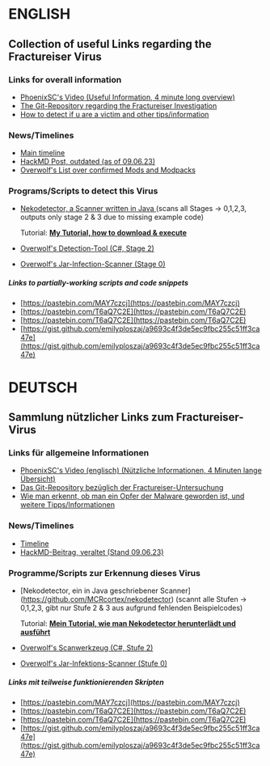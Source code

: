# ENGLISH

## Collection of useful Links regarding the Fractureiser Virus

### Links for overall information

* [PhoenixSC's Video (Useful Information, 4 minute long overview)](https://www.youtube.com/watch?v=BH925m0QKds&pp=ygUJcGhvZW5peHNj)
* [The Git-Repository regarding the Fractureiser Investigation](https://github.com/fractureiser-investigation/fractureiser)
* [How to detect if u are a victim and other tips/information](https://github.com/fractureiser-investigation/fractureiser/blob/main/docs/users.md#am-i-infected)

### News/Timelines

* [Main timeline](https://github.com/fractureiser-investigation/fractureiser/blob/main/docs/timeline.md)
* [HackMD Post, outdated (as of 09.06.23)](https://hackmd.io/B46EYzKXSfWSF35DeCZz9A)
* [Overwolf's List over confirmed Mods and Modpacks](https://support.curseforge.com/en/support/solutions/articles/9000228509-june-2023-infected-mods-detection-tool/#Live-list-of-confirmed-mods-that-were-infected-(Last-Updated---06/07/2023-23:54-UTC))

### Programs/Scripts to detect this Virus

* [Nekodetector, a Scanner written in Java ](https://github.com/MCRcortex/nekodetector) (scans all Stages -> 0,1,2,3, outputs only stage 2 & 3 due to missing example code)

   Tutorial: [**My Tutorial, how to download & execute**](./tutorials/nekodetector.md)
* [Overwolf's Detection-Tool (C#, Stage 2)](https://github.com/overwolf/detection-tool)
* [Overwolf's Jar-Infection-Scanner (Stage 0)](https://github.com/overwolf/jar-infection-scanner)

##### Links to partially-working scripts and code snippets

* [https://pastebin.com/MAY7czcj](https://pastebin.com/MAY7czcj)
* [https://pastebin.com/T6aQ7C2E](https://pastebin.com/T6aQ7C2E)
* [https://pastebin.com/T6aQ7C2E](https://pastebin.com/T6aQ7C2E)
* [https://gist.github.com/emilyploszaj/a9693c4f3de5ec9fbc255c51ff3ca47e](https://gist.github.com/emilyploszaj/a9693c4f3de5ec9fbc255c51ff3ca47e)


# DEUTSCH

## Sammlung nützlicher Links zum Fractureiser-Virus

### Links für allgemeine Informationen

* [PhoenixSC's Video (englisch) (Nützliche Informationen, 4 Minuten lange Übersicht)](https://www.youtube.com/watch?v=BH925m0QKds&pp=ygUJcGhvZW5peHNj)
* [Das Git-Repository bezüglich der Fractureiser-Untersuchung](https://github.com/fractureiser-investigation/fractureiser)
* [Wie man erkennt, ob man ein Opfer der Malware geworden ist, und weitere Tipps/Informationen](https://github.com/fractureiser-investigation/fractureiser/blob/main/docs/users.md#am-i-infected)

### News/Timelines

* [Timeline](https://github.com/fractureiser-investigation/fractureiser/blob/main/docs/timeline.md)
* [HackMD-Beitrag, veraltet (Stand 09.06.23)](https://hackmd.io/B46EYzKXSfWSF35DeCZz9A)

### Programme/Scripts zur Erkennung dieses Virus

* [Nekodetector, ein in Java geschriebener Scanner] (https://github.com/MCRcortex/nekodetector) (scannt alle Stufen -> 0,1,2,3, gibt nur Stufe 2 & 3 aus aufgrund fehlenden Beispielcodes)

   Tutorial: [**Mein Tutorial, wie man Nekodetector herunterlädt und ausführt**](./tutorials/nekodetector.md)
* [Overwolf's Scanwerkzeug (C#, Stufe 2)](https://github.com/overwolf/detection-tool)
* [Overwolf's Jar-Infektions-Scanner (Stufe 0)](https://github.com/overwolf/jar-infection-scanner)

##### Links mit teilweise funktionierenden Skripten

* [https://pastebin.com/MAY7czcj](https://pastebin.com/MAY7czcj)
* [https://pastebin.com/T6aQ7C2E](https://pastebin.com/T6aQ7C2E)
* [https://pastebin.com/T6aQ7C2E](https://pastebin.com/T6aQ7C2E)
* [https://gist.github.com/emilyploszaj/a9693c4f3de5ec9fbc255c51ff3ca47e](https://gist.github.com/emilyploszaj/a9693c4f3de5ec9fbc255c51ff3ca47e)
